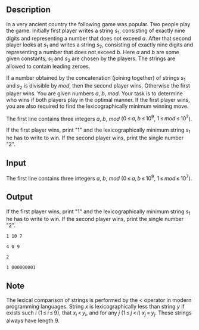 ## Description

<div><p>In a very ancient country the following game was popular. Two people play the game. Initially first player writes a string <span class="tex-span"><i>s</i><sub class="lower-index">1</sub></span>, consisting of exactly nine digits and representing a number that does not exceed <span class="tex-span"><i>a</i></span>. After that second player looks at <span class="tex-span"><i>s</i><sub class="lower-index">1</sub></span> and writes a string <span class="tex-span"><i>s</i><sub class="lower-index">2</sub></span>, consisting of exactly nine digits and representing a number that does not exceed <span class="tex-span"><i>b</i></span>. Here <span class="tex-span"><i>a</i></span> and <span class="tex-span"><i>b</i></span> are some given constants, <span class="tex-span"><i>s</i><sub class="lower-index">1</sub></span> and <span class="tex-span"><i>s</i><sub class="lower-index">2</sub></span> are chosen by the players. The strings are allowed to contain leading zeroes.</p><p>If a number obtained by the concatenation (joining together) of strings <span class="tex-span"><i>s</i><sub class="lower-index">1</sub></span> and <span class="tex-span"><i>s</i><sub class="lower-index">2</sub></span> is divisible by <span class="tex-span"><i>mod</i></span>, then the second player wins. Otherwise the first player wins. You are given numbers <span class="tex-span"><i>a</i></span>, <span class="tex-span"><i>b</i></span>, <span class="tex-span"><i>mod</i></span>. Your task is to determine who wins if both players play in the optimal manner. If the first player wins, you are also required to find the lexicographically minimum winning move.</p></div><div class="input-specification"><p>The first line contains three integers <span class="tex-span"><i>a</i></span>, <span class="tex-span"><i>b</i></span>, <span class="tex-span"><i>mod</i></span> (<span class="tex-span">0 ≤ <i>a</i>, <i>b</i> ≤ 10<sup class="upper-index">9</sup></span>, <span class="tex-span">1 ≤ <i>mod</i> ≤ 10<sup class="upper-index">7</sup></span>).</p></div><div class="output-specification"><p>If the first player wins, print "<span class="tex-font-style-tt">1</span>" and the lexicographically minimum string <span class="tex-span"><i>s</i><sub class="lower-index">1</sub></span> he has to write to win. If the second player wins, print the single number "<span class="tex-font-style-tt">2</span>".</p></div>

## Input

<p>The first line contains three integers <span class="tex-span"><i>a</i></span>, <span class="tex-span"><i>b</i></span>, <span class="tex-span"><i>mod</i></span> (<span class="tex-span">0 ≤ <i>a</i>, <i>b</i> ≤ 10<sup class="upper-index">9</sup></span>, <span class="tex-span">1 ≤ <i>mod</i> ≤ 10<sup class="upper-index">7</sup></span>).</p>

## Output

<p>If the first player wins, print "<span class="tex-font-style-tt">1</span>" and the lexicographically minimum string <span class="tex-span"><i>s</i><sub class="lower-index">1</sub></span> he has to write to win. If the second player wins, print the single number "<span class="tex-font-style-tt">2</span>".</p>





```input1
1 10 7

```




```input2
4 0 9

```




```output1
2

```




```output2
1 000000001

```



## Note

<p>The lexical comparison of strings is performed by the &lt; operator in modern programming languages. String <span class="tex-span"><i>x</i></span> is lexicographically less than string <span class="tex-span"><i>y</i></span> if exists such <span class="tex-span"><i>i</i></span> (<span class="tex-span">1 ≤ <i>i</i> ≤ 9</span>), that <span class="tex-span"><i>x</i><sub class="lower-index"><i>i</i></sub> &lt; <i>y</i><sub class="lower-index"><i>i</i></sub></span>, and for any <span class="tex-span"><i>j</i></span> (<span class="tex-span">1 ≤ <i>j</i> &lt; <i>i</i></span>) <span class="tex-span"><i>x</i><sub class="lower-index"><i>j</i></sub> = <i>y</i><sub class="lower-index"><i>j</i></sub></span>. These strings always have length 9.</p>
